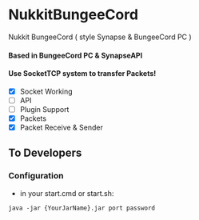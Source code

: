 # NukkitBungeeCord
Nukkit BungeeCord ( style Synapse &amp; BungeeCord PC )

#### Based in BungeeCord PC & SynapseAPI

#### Use SocketTCP system to transfer Packets!

- [x] Socket Working
- [ ] API
- [ ] Plugin Support
- [x] Packets
- [x] Packet Receive & Sender

## To Developers
### Configuration
- in your start.cmd or start.sh:
```
java -jar {YourJarName}.jar port password
```



